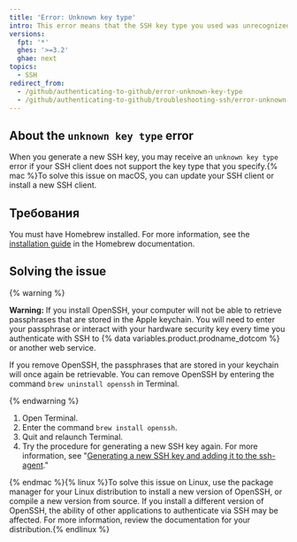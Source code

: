 ```yaml
---
title: 'Error: Unknown key type'
intro: This error means that the SSH key type you used was unrecognized or is unsupported by your SSH client.
versions:
  fpt: '*'
  ghes: '>=3.2'
  ghae: next
topics:
  - SSH
redirect_from:
  - /github/authenticating-to-github/error-unknown-key-type
  - /github/authenticating-to-github/troubleshooting-ssh/error-unknown-key-type
---
```


## About the `unknown key type` error

When you generate a new SSH key, you may receive an `unknown key type` error if your SSH client does not support the key type that you specify.{% mac %}To solve this issue on macOS, you can update your SSH client or install a new SSH client.

## Требования

You must have Homebrew installed. For more information, see the [installation guide](https://docs.brew.sh/Installation) in the Homebrew documentation.

## Solving the issue

{% warning %}

**Warning:** If you install OpenSSH, your computer will not be able to retrieve passphrases that are stored in the Apple keychain. You will need to enter your passphrase or interact with your hardware security key every time you authenticate with SSH to {% data variables.product.prodname_dotcom %} or another web service.

If you remove OpenSSH, the passphrases that are stored in your keychain will once again be retrievable. You can remove OpenSSH by entering the command `brew uninstall openssh` in Terminal.

{% endwarning %}

1. Open Terminal.
2. Enter the command `brew install openssh`.
3. Quit and relaunch Terminal.
4. Try the procedure for generating a new SSH key again. For more information, see "[Generating a new SSH key and adding it to the ssh-agent](/github/authenticating-to-github/generating-a-new-ssh-key-and-adding-it-to-the-ssh-agent#generating-a-new-ssh-key-for-a-hardware-security-key)."

{% endmac %}{% linux %}To solve this issue on Linux, use the package manager for your Linux distribution to install a new version of OpenSSH, or compile a new version from source. If you install a different version of OpenSSH, the ability of other applications to authenticate via SSH may be affected. For more information, review the documentation for your distribution.{% endlinux %}
